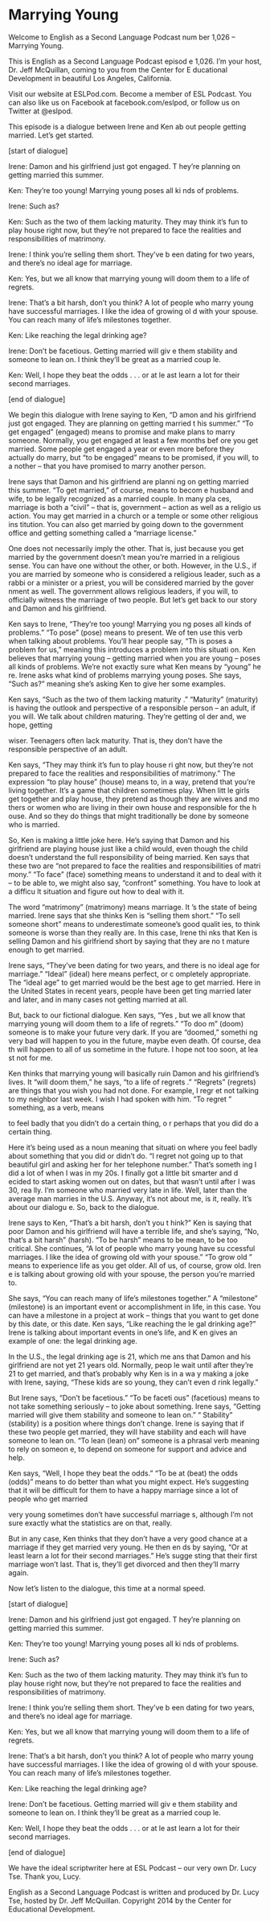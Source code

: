 # Marrying Young

Welcome to English as a Second Language Podcast num ber 1,026 – Marrying Young.

This is English as a Second Language Podcast episod e 1,026. I’m your host, Dr. Jeff McQuillan, coming to you from the Center for E ducational Development in beautiful Los Angeles, California.

Visit our website at ESLPod.com. Become a member of  ESL Podcast. You can also like us on Facebook at facebook.com/eslpod, or  follow us on Twitter at @eslpod.

This episode is a dialogue between Irene and Ken ab out people getting married. Let’s get started.

[start of dialogue]

Irene: Damon and his girlfriend just got engaged. T hey’re planning on getting married this summer.

Ken: They’re too young! Marrying young poses all ki nds of problems.

Irene: Such as?

Ken: Such as the two of them lacking maturity. They  may think it’s fun to play house right now, but they’re not prepared to face the realities and responsibilities of matrimony.

Irene: I think you’re selling them short. They’ve b een dating for two years, and there’s no ideal age for marriage.

Ken: Yes, but we all know that marrying young will doom them to a life of regrets.

Irene: That’s a bit harsh, don’t you think? A lot of people who marry young have successful marriages. I like the idea of growing ol d with your spouse. You can reach many of life’s milestones together.

Ken: Like reaching the legal drinking age?

Irene: Don’t be facetious. Getting married will giv e them stability and someone to lean on. I think they’ll be great as a married coup le.

 Ken: Well, I hope they beat the odds . . . or at le ast learn a lot for their second marriages.

[end of dialogue]

We begin this dialogue with Irene saying to Ken, “D amon and his girlfriend just got engaged. They are planning on getting married t his summer.” “To get engaged” (engaged) means to promise and make plans to marry someone. Normally, you get engaged at least a few months bef ore you get married. Some people get engaged a year or even more before they actually do marry, but “to be engaged” means to be promised, if you will, to a nother – that you have promised to marry another person.

Irene says that Damon and his girlfriend are planni ng on getting married this summer. “To get married,” of course, means to becom e husband and wife, to be legally recognized as a married couple. In many pla ces, marriage is both a “civil” – that is, government – action as well as a religio us action. You may get married in a church or a temple or some other religious ins titution. You can also get married by going down to the government office and getting something called a “marriage license.”

One does not necessarily imply the other. That is, just because you get married by the government doesn’t mean you’re married in a religious sense. You can have one without the other, or both. However, in the U.S., if you are married by someone who is considered a religious leader, such as a rabbi or a minister or a priest, you will be considered married by the gover nment as well. The government allows religious leaders, if you will, to officially witness the marriage of two people. But let’s get back to our story and Damon and his girlfriend.

Ken says to Irene, “They’re too young! Marrying you ng poses all kinds of problems.” “To pose” (pose) means to present. We of ten use this verb when talking about problems. You’ll hear people say, “Th is poses a problem for us,” meaning this introduces a problem into this situati on. Ken believes that marrying young – getting married when you are young – poses all kinds of problems. We’re not exactly sure what Ken means by “young” he re. Irene asks what kind of problems marrying young poses. She says, “Such as?”  meaning she’s asking Ken to give her some examples.

Ken says, “Such as the two of them lacking maturity .” “Maturity” (maturity) is having the outlook and perspective of a responsible  person – an adult, if you will. We talk about children maturing. They’re getting ol der and, we hope, getting

wiser. Teenagers often lack maturity. That is, they  don’t have the responsible perspective of an adult.

Ken says, “They may think it’s fun to play house ri ght now, but they’re not prepared to face the realities and responsibilities  of matrimony.” The expression “to play house” (house) means to, in a way, pretend  that you’re living together. It’s a game that children sometimes play. When litt le girls get together and play house, they pretend as though they are wives and mo thers or women who are living in their own house and responsible for the h ouse. And so they do things that might traditionally be done by someone who is married.

So, Ken is making a little joke here. He’s saying that Damon and his girlfriend are playing house just like a child would, even though the child doesn’t understand the full responsibility of being married. Ken says that these two are “not prepared to face the realities and responsibilities of matri mony.” “To face” (face) something means to understand it and to deal with it – to be able to, we might also say, “confront” something. You have to look at a difficu lt situation and figure out how to deal with it.

The word “matrimony” (matrimony) means marriage. It ’s the state of being married. Irene says that she thinks Ken is “selling  them short.” “To sell someone short” means to underestimate someone’s good qualit ies, to think someone is worse than they really are. In this case, Irene thi nks that Ken is selling Damon and his girlfriend short by saying that they are no t mature enough to get married.

Irene says, “They’ve been dating for two years, and  there is no ideal age for marriage.” “Ideal” (ideal) here means perfect, or c ompletely appropriate. The “ideal age” to get married would be the best age to  get married. Here in the United States in recent years, people have been get ting married later and later, and in many cases not getting married at all.

But, back to our fictional dialogue. Ken says, “Yes , but we all know that marrying young will doom them to a life of regrets.” “To doo m” (doom) someone is to make your future very dark. If you are “doomed,” somethi ng very bad will happen to you in the future, maybe even death. Of course, dea th will happen to all of us sometime in the future. I hope not too soon, at lea st not for me.

Ken thinks that marrying young will basically ruin Damon and his girlfriend’s lives. It “will doom them,” he says, “to a life of regrets .” “Regrets” (regrets) are things that you wish you had not done. For example, I regr et not talking to my neighbor last week. I wish I had spoken with him. “To regret ” something, as a verb, means

to feel badly that you didn’t do a certain thing, o r perhaps that you did do a certain thing.

Here it’s being used as a noun meaning that situati on where you feel badly about something that you did or didn’t do. “I regret not going up to that beautiful girl and asking her for her telephone number.” That’s someth ing I did a lot of when I was in my 20s. I finally got a little bit smarter and d ecided to start asking women out on dates, but that wasn’t until after I was 30, rea lly. I’m someone who married very late in life. Well, later than the average man  marries in the U.S. Anyway, it’s not about me, is it, really. It’s about our dialogu e. So, back to the dialogue.

Irene says to Ken, “That’s a bit harsh, don’t you t hink?” Ken is saying that poor Damon and his girlfriend will have a terrible life,  and she’s saying, “No, that’s a bit harsh” (harsh). “To be harsh” means to be mean, to be too critical. She continues, “A lot of people who marry young have su ccessful marriages. I like the idea of growing old with your spouse.” “To grow old ” means to experience life as you get older. All of us, of course, grow old. Iren e is talking about growing old with your spouse, the person you’re married to.

She says, “You can reach many of life’s milestones together.” A “milestone” (milestone) is an important event or accomplishment  in life, in this case. You can have a milestone in a project at work – things that  you want to get done by this date, or this date. Ken says, “Like reaching the le gal drinking age?” Irene is talking about important events in one’s life, and K en gives an example of one: the legal drinking age.

In the U.S., the legal drinking age is 21, which me ans that Damon and his girlfriend are not yet 21 years old. Normally, peop le wait until after they’re 21 to get married, and that’s probably why Ken is in a wa y making a joke with Irene, saying, “These kids are so young, they can’t even d rink legally.”

But Irene says, “Don’t be facetious.” “To be faceti ous” (facetious) means to not take something seriously – to joke about something.  Irene says, “Getting married will give them stability and someone to lean on.” “ Stability” (stability) is a position where things don’t change. Irene is saying that if these two people get married, they will have stability and each will have someone  to lean on. “To lean (lean) on” someone is a phrasal verb meaning to rely on someon e, to depend on someone for support and advice and help.

Ken says, “Well, I hope they beat the odds.” “To be at (beat) the odds (odds)” means to do better than what you might expect. He’s  suggesting that it will be difficult for them to have a happy marriage since a  lot of people who get married

very young sometimes don’t have successful marriage s, although I’m not sure exactly what the statistics are on that, really.

But in any case, Ken thinks that they don’t have a very good chance at a marriage if they get married very young. He then en ds by saying, “Or at least learn a lot for their second marriages.” He’s sugge sting that their first marriage won’t last. That is, they’ll get divorced and then they’ll marry again.

Now let’s listen to the dialogue, this time at a normal speed.

[start of dialogue]

Irene: Damon and his girlfriend just got engaged. T hey’re planning on getting married this summer.

Ken: They’re too young! Marrying young poses all ki nds of problems.

Irene: Such as?

Ken: Such as the two of them lacking maturity. They  may think it’s fun to play house right now, but they’re not prepared to face the realities and responsibilities of matrimony.

Irene: I think you’re selling them short. They’ve b een dating for two years, and there’s no ideal age for marriage.

Ken: Yes, but we all know that marrying young will doom them to a life of regrets.

Irene: That’s a bit harsh, don’t you think? A lot of people who marry young have successful marriages. I like the idea of growing ol d with your spouse. You can reach many of life’s milestones together.

Ken: Like reaching the legal drinking age?

Irene: Don’t be facetious. Getting married will giv e them stability and someone to lean on. I think they’ll be great as a married coup le.

Ken: Well, I hope they beat the odds . . . or at le ast learn a lot for their second marriages.

[end of dialogue]

 We have the ideal scriptwriter here at ESL Podcast – our very own Dr. Lucy Tse. Thank you, Lucy.



English as a Second Language Podcast is written and  produced by Dr. Lucy Tse, hosted by Dr. Jeff McQuillan. Copyright 2014 by the  Center for Educational Development.

